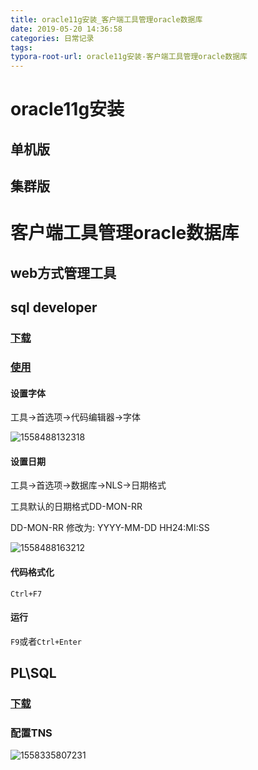 ```yaml
---
title: oracle11g安装_客户端工具管理oracle数据库
date: 2019-05-20 14:36:58
categories: 日常记录
tags:
typora-root-url: oracle11g安装-客户端工具管理oracle数据库
---
```






# oracle11g安装

## 单机版

## 集群版

# 客户端工具管理oracle数据库

## web方式管理工具

## sql developer

### [下载](https://www.oracle.com/technetwork/developer-tools/sql-developer/downloads/index.html)

### [使用](https://www.oracle.com/webfolder/technetwork/tutorials/obe/db/sqldev/r40/sqldev4.0_GS/sqldev4.0_GS.html)

#### 设置字体

工具->首选项->代码编辑器->字体

![1558488132318](/1558488132318.png)

#### 设置日期

工具->首选项->数据库->NLS->日期格式

工具默认的日期格式DD-MON-RR

DD-MON-RR 修改为: YYYY-MM-DD HH24:MI:SS

![1558488163212](/1558488163212.png)



#### 代码格式化

`Ctrl+F7`

#### 运行

`F9`或者`Ctrl+Enter`

## PL\SQL 

### [下载](https://www.allroundautomations.com/plsqldev.html)

### 配置TNS

![1558335807231](/1558335807231.png)

